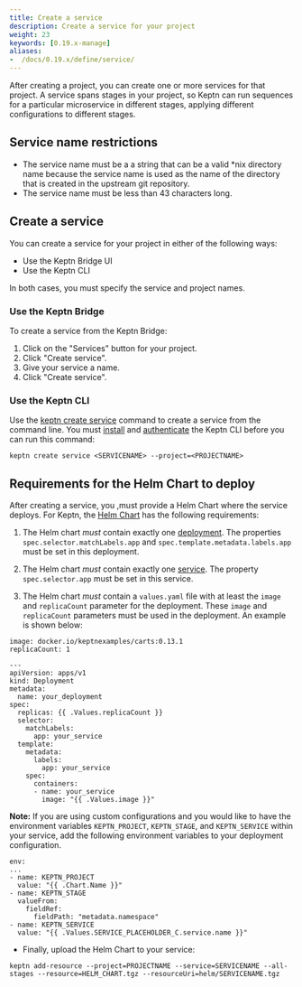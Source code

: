 ```yaml
---
title: Create a service
description: Create a service for your project
weight: 23
keywords: [0.19.x-manage]
aliases:
-  /docs/0.19.x/define/service/
---
```


After creating a project, you can create one or more services for that project.
A service spans stages in your project,
so Keptn can run sequences for a particular microservice in different stages,
applying different configurations to different stages.

## Service name restrictions

* The service name must be a a string that can be a valid *nix directory name
because the service name is used as the name of the directory that is created in the upstream git repository.
* The service name must be less than 43 characters long.

## Create a service

You can create a service for your project in either of the following ways:

* Use the Keptn Bridge UI
* Use the Keptn CLI

In both cases, you must specify the service and project names.

### Use the Keptn Bridge

To create a service from the Keptn Bridge:

1. Click on the "Services" button for your project.
1. Click "Create service".
1. Give your service a name.
1. Click "Create service".

### Use the Keptn CLI

Use the [keptn create service](../../reference/cli/commands/keptn_create_service) command
to create a service from the command line.
You must [install](../../../install/cli-install) and [authenticate](../../../install/authenticate-cli-bridge)
the Keptn CLI before you can run this command:

```
keptn create service <SERVICENAME> --project=<PROJECTNAME>
```

## Requirements for the Helm Chart to deploy

After creating a service, you ,must provide a Helm Chart where the service deploys.
For Keptn, the [Helm Chart](https://Helm.sh/) has the following requirements:

1. The Helm chart _must_ contain exactly one [deployment](https://kubernetes.io/docs/concepts/workloads/controllers/deployment/). The properties `spec.selector.matchLabels.app` and `spec.template.metadata.labels.app` must be set in this deployment.

1. The Helm chart _must_ contain exactly one [service](https://kubernetes.io/docs/concepts/services-networking/service/). The property `spec.selector.app` must be set in this service.

1. The Helm chart _must_ contain a `values.yaml` file with at least the `image` and `replicaCount` parameter for the deployment. These `image` and `replicaCount` parameters must be used in the deployment. An example is shown below:

  ```
  image: docker.io/keptnexamples/carts:0.13.1
  replicaCount: 1
  ```

  ```
  --- 
  apiVersion: apps/v1
  kind: Deployment
  metadata:
    name: your_deployment
  spec:
    replicas: {{ .Values.replicaCount }}
    selector:
      matchLabels:
        app: your_service
    template:
      metadata: 
        labels:
          app: your_service
      spec:
        containers:
        - name: your_service
          image: "{{ .Values.image }}"
  ```

**Note:** If you are using custom configurations and you would like to have the environment variables `KEPTN_PROJECT`, `KEPTN_STAGE`, and `KEPTN_SERVICE` within your service, add the following environment variables to your deployment configuration.

```
env:
...
- name: KEPTN_PROJECT
  value: "{{ .Chart.Name }}"
- name: KEPTN_STAGE
  valueFrom:
    fieldRef:
      fieldPath: "metadata.namespace"
- name: KEPTN_SERVICE
  value: "{{ .Values.SERVICE_PLACEHOLDER_C.service.name }}"
```

* Finally, upload the Helm Chart to your service: 

```
keptn add-resource --project=PROJECTNAME --service=SERVICENAME --all-stages --resource=HELM_CHART.tgz --resourceUri=helm/SERVICENAME.tgz
```
